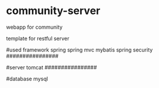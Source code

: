# community-server
webapp for community

template for restful server

#used framework
spring
spring mvc
mybatis
spring security
################

#server
tomcat
################

#database
mysql
